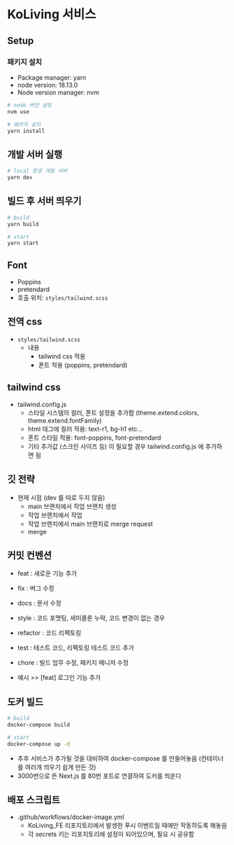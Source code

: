 # KoLiving 서비스

## Setup

### 패키지 설치

- Package manager: yarn
- node version: 18.13.0
- Node version manager: nvm

```bash
# node 버전 설정
nvm use

# 패키지 설치
yarn install
```

## 개발 서버 실행

```bash
# local 환경 개발 서버
yarn dev
```

## 빌드 후 서버 띄우기

```bash
# build
yarn build

# start
yarn start
```

## Font

- Poppins
- pretendard
- 호출 위치: `styles/tailwind.scss`

## 전역 css

- `styles/tailwind.scss`
  - 내용
    - tailwind css 적용
    - 폰트 적용 (poppins, pretendard)

## tailwind css

- tailwind.config.js
  - 스타일 시스템의 컬러, 폰트 설정을 추가함 (theme.extend.colors, theme.extend.fontFamily)
  - html 태그에 컬러 적용: text-r1, bg-h1 etc...
  - 폰트 스타일 적용: font-poppins, font-pretendard
  - 기타 추가값 (스크린 사이즈 등) 이 필요할 경우 tailwind.config.js 에 추가하면 됨

## 깃 전략

- 현재 시점 (dev 를 따로 두지 않음)
  - main 브랜치에서 작업 브랜치 생성
  - 작업 브랜치에서 작업
  - 작업 브랜치에서 main 브랜치로 merge request
  - merge

## 커밋 컨벤션

- feat : 새로운 기능 추가
- fix : 버그 수정
- docs : 문서 수정
- style : 코드 포맷팅, 세미콜론 누락, 코드 변경이 없는 경우
- refactor : 코드 리펙토링
- test : 테스트 코드, 리펙토링 테스트 코드 추가
- chore : 빌드 업무 수정, 패키지 매니저 수정

- 예시 >> [feat] 로그인 기능 추가

## 도커 빌드

```bash
# build
docker-compose build

# start
docker-compose up -d
```

- 추후 서비스가 추가될 것을 대비하여 docker-compose 를 만들어놓음 (컨테이너를 여러개 띄우기 쉽게 만든 것)
- 3000번으로 뜬 Next.js 를 80번 포트로 연결하여 도커를 띄운다

## 배포 스크립트

- .github/workflows/docker-image.yml
  - KoLiving_FE 리포지토리에서 발생한 푸시 이벤트일 때에만 작동하도록 해놓음
  - 각 secrets 키는 리포지토리에 설정이 되어있으며, 필요 시 공유함
